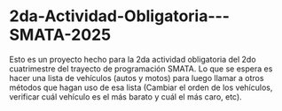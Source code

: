 # 2da-Actividad-Obligatoria---SMATA-2025
Esto es un proyecto hecho para la 2da actividad obligatoria del 2do cuatrimestre del trayecto de programación SMATA.
Lo que se espera es hacer una lista de vehículos (autos y motos) para luego llamar a otros métodos que hagan uso de esa lista (Cambiar el orden de los vehículos, verificar cuál vehículo es el más barato y cuál el más caro, etc).
